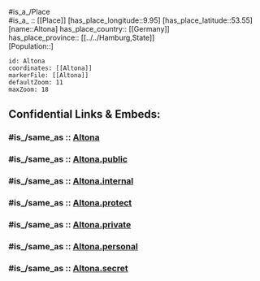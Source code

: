 ﻿---
confidential: public
isDeleted: false
location:
- 53.55
- 9.95
mapmarker: city
mapzoom:
- 7
- 12
SpocWebEntityId: 28787
tags:
- geo/City
type: City
---

#is_a_/Place  
#is_a_ :: [[Place]] 
[has_place_longitude::9.95] 
[has_place_latitude::53.55] 
[name::Altona] 
has_place_country:: [[Germany]]  
has_place_province:: [[../../Hamburg,State]]  
[Population::] 



```leaflet
id: Altona
coordinates: [[Altona]] 
markerFile: [[Altona]] 
defaultZoom: 11 
maxZoom: 18
```


## Confidential Links & Embeds: 

### #is_/same_as :: [Altona](Altona.md) 

### #is_/same_as :: [Altona.public](/_public/Earth/Continent/Europe/Europe~Central/Germany/Germany~West/State~Hamburg/cities~Hamburg/Altona.public.md) 

### #is_/same_as :: [Altona.internal](/_internal/Earth/Continent/Europe/Europe~Central/Germany/Germany~West/State~Hamburg/cities~Hamburg/Altona.internal.md) 

### #is_/same_as :: [Altona.protect](/_protect/Earth/Continent/Europe/Europe~Central/Germany/Germany~West/State~Hamburg/cities~Hamburg/Altona.protect.md) 

### #is_/same_as :: [Altona.private](/_private/Earth/Continent/Europe/Europe~Central/Germany/Germany~West/State~Hamburg/cities~Hamburg/Altona.private.md) 

### #is_/same_as :: [Altona.personal](/_personal/Earth/Continent/Europe/Europe~Central/Germany/Germany~West/State~Hamburg/cities~Hamburg/Altona.personal.md) 

### #is_/same_as :: [Altona.secret](/_secret/Earth/Continent/Europe/Europe~Central/Germany/Germany~West/State~Hamburg/cities~Hamburg/Altona.secret.md)

